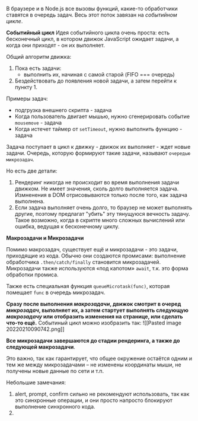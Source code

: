 В браузере и в Node.js все вызовы функций, какие-то обработчики ставятся в очередь задач. Весь этот поток завязан на *событийном цикле*. 

**Событийный цикл**
Идея событийного цикла очень проста: есть бесконечный цикл, в котором движок JavaScript ожидает задачи, а когда они приходят - он их выполняет.

Общий алгоритм движка:
1. Пока есть задачи:
	- выполнить их, начиная с самой старой (FIFO === очередь)
2. Бездействовать до появления новой задачи, а затем перейти к пункту 1.

Примеры задач:
- подгрузка внешнего скрипта - задача
- Когда пользователь двигает мышью, нужно сгенерировать событие `mousemove` - задача
- Когда истечет таймер от `setTimeout`, нужно выполнить функцию - задача

Задача поступает в цикл к движку - движок их выполняет - ждет новые задачи.
Очередь, которую формируют такие задачи, называют `очередью микрозадач`.

Но есть две детали:
1. Рендеринг никогда не происходит во время выполнения задачи движком. Не имеет значения, сколь долго выполняется задача. Измненения в DOM отрисовываются только после того, как задача выполнена. 
2. Если задача выполняет очень долго, то браузер не может выполнять другие, поэтому предлагат "убить" эту тянущуюся вечность задачу. Такое возможно, когда в скрипте много сложных вычислений или ошибка, ведущая к бесконечному циклу.

**Макрозадачи и Микрозадачи**

Помимо макрозадач, существует ещё и микрозадачи - это задачи, приходящие из кода. Обычно они создаются промисами: выполнение обработчика `.then/catch/finally` становится микрозадачей. Микрозадачи также используются «под капотом» `await`, т.к. это форма обработки промиса.

Также есть специальная функция `queueMicrotask(func)`, которая помещает `func` в очередь микрозадач.

**Сразу после выполнения *макрозадачи*, движок смотрит в очеред *микрозадач*, выполняет их, а затем стартует выполнять следующую *макрозадачу* или отобразить изменения на странице, или сделать что-то ещё.**
Событиный цикл можно изобразить так:
![[Pasted image 20220210090742.png]]

**Все микрозадачи завершаются до стадии рендеринга, а также до следующей макрозадачи**.

Это важно, так как гарантирует, что общее окружение остаётся одним и тем же между микрозадачами – не изменены координаты мыши, не получены новые данные по сети и т.п.

Небольшие замечания:
1. alert, prompt, confirm сильно не рекомендуют использовать, так как это синхронные операции, и они просто напросто блокируют выполнение синхронного кода.
2. 